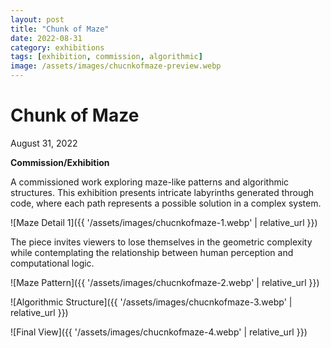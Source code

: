 ```yaml
---
layout: post
title: "Chunk of Maze"
date: 2022-08-31
category: exhibitions
tags: [exhibition, commission, algorithmic]
image: /assets/images/chucnkofmaze-preview.webp
---
```


# Chunk of Maze
August 31, 2022

**Commission/Exhibition**


A commissioned work exploring maze-like patterns and algorithmic structures. This exhibition presents intricate labyrinths generated through code, where each path represents a possible solution in a complex system.

![Maze Detail 1]({{ '/assets/images/chucnkofmaze-1.webp' | relative_url }})

The piece invites viewers to lose themselves in the geometric complexity while contemplating the relationship between human perception and computational logic.

![Maze Pattern]({{ '/assets/images/chucnkofmaze-2.webp' | relative_url }})

![Algorithmic Structure]({{ '/assets/images/chucnkofmaze-3.webp' | relative_url }})

![Final View]({{ '/assets/images/chucnkofmaze-4.webp' | relative_url }})
